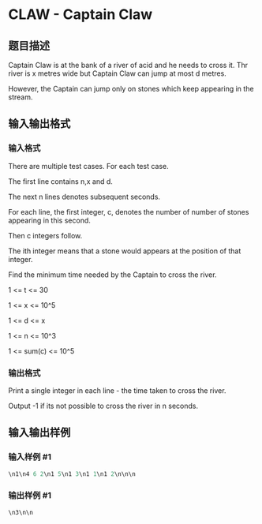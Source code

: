 # CLAW - Captain Claw

## 题目描述

Captain Claw is at the bank of a river of acid and he needs to cross it. Thr river is x metres wide but Captain Claw can jump at most d metres.

However, the Captain can jump only on stones which keep appearing in the stream.

## 输入输出格式

### 输入格式

There are multiple test cases. For each test case.

The first line contains n,x and d.

The next n lines denotes subsequent seconds.

For each line, the first integer, c, denotes the number of number of stones appearing in this second.

Then c integers follow.

The ith integer means that a stone would appears at the position of that integer.

Find the minimum time needed by the Captain to cross the river.

1 <= t <= 30

1 <= x <= 10^5

1 <= d <= x

1 <= n <= 10^3

1 <= sum(c) <= 10^5

### 输出格式

Print a single integer in each line - the time taken to cross the river.

Output -1 if its not possible to cross the river in n seconds.

## 输入输出样例

### 输入样例 #1

```cpp
\n1\n4 6 2\n1 5\n1 3\n1 1\n1 2\n\n\n
```


### 输出样例 #1

```cpp
\n3\n\n
```


